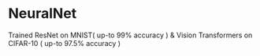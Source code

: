 # NeuralNet
 Trained ResNet on MNIST( up-to 99% accuracy ) & Vision Transformers on CIFAR-10 ( up-to 97.5% accuracy )
